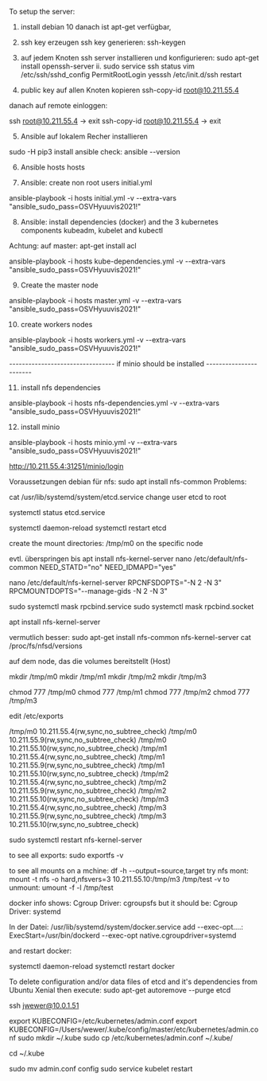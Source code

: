﻿To setup the server:

1. install debian 10
danach ist apt-get verfügbar,

2. ssh key erzeugen
ssh key generieren:
ssh-keygen

3. auf jedem Knoten ssh server installieren und konfigurieren:
sudo apt-get install openssh-server ii.
sudo service ssh status
vim /etc/ssh/sshd_config
PermitRootLogin yesssh
/etc/init.d/ssh restart

4. public key auf allen Knoten kopieren
ssh-copy-id root@10.211.55.4

danach auf remote einloggen:

ssh root@10.211.55.4
-> exit
ssh-copy-id root@10.211.55.4
-> exit

5. Ansible auf lokalem Recher installieren

sudo -H pip3 install ansible
check:
ansible --version

6. Ansible hosts
hosts

7. Ansible: create non root users
initial.yml

ansible-playbook -i hosts initial.yml  -v --extra-vars "ansible_sudo_pass=OSVHyuuvis2021!"

8. Ansible: install dependencies (docker) and the 3 kubernetes components kubeadm, kubelet and kubectl

Achtung: auf master: apt-get install acl

ansible-playbook -i hosts kube-dependencies.yml  -v --extra-vars "ansible_sudo_pass=OSVHyuuvis2021!"

9. Create the master node

ansible-playbook -i hosts master.yml  -v --extra-vars "ansible_sudo_pass=OSVHyuuvis2021!"

10. create workers nodes

ansible-playbook -i hosts workers.yml -v --extra-vars "ansible_sudo_pass=OSVHyuuvis2021!"

--------------------------------- if minio should be installed -----------------------

11. install nfs dependencies

ansible-playbook -i hosts nfs-dependencies.yml -v --extra-vars "ansible_sudo_pass=OSVHyuuvis2021!"

12. install minio

ansible-playbook -i hosts minio.yml -v --extra-vars "ansible_sudo_pass=OSVHyuuvis2021!"

http://10.211.55.4:31251/minio/login



Voraussetzungen debian für nfs:
sudo apt install nfs-common
Problems:

cat /usr/lib/systemd/system/etcd.service
change user etcd to root

systemctl status etcd.service

systemctl daemon-reload
systemctl restart etcd

create the mount directories: /tmp/m0 on the specific node

evtl. überspringen bis apt install nfs-kernel-server
nano /etc/default/nfs-common
NEED_STATD="no"
NEED_IDMAPD="yes"

nano /etc/default/nfs-kernel-server
RPCNFSDOPTS="-N 2 -N 3"
RPCMOUNTDOPTS="--manage-gids -N 2 -N 3"

sudo systemctl mask rpcbind.service
sudo systemctl mask rpcbind.socket

apt install nfs-kernel-server

vermutlich besser:
sudo apt-get install nfs-common nfs-kernel-server
cat /proc/fs/nfsd/versions

auf dem node, das die volumes bereitstellt (Host)

mkdir /tmp/m0
mkdir /tmp/m1
mkdir /tmp/m2
mkdir /tmp/m3

chmod 777 /tmp/m0
chmod 777 /tmp/m1
chmod 777 /tmp/m2
chmod 777 /tmp/m3

edit /etc/exports 

/tmp/m0       10.211.55.4(rw,sync,no_subtree_check)
/tmp/m0       10.211.55.9(rw,sync,no_subtree_check)
/tmp/m0       10.211.55.10(rw,sync,no_subtree_check)
/tmp/m1       10.211.55.4(rw,sync,no_subtree_check)
/tmp/m1       10.211.55.9(rw,sync,no_subtree_check)
/tmp/m1       10.211.55.10(rw,sync,no_subtree_check)
/tmp/m2       10.211.55.4(rw,sync,no_subtree_check)
/tmp/m2       10.211.55.9(rw,sync,no_subtree_check)
/tmp/m2       10.211.55.10(rw,sync,no_subtree_check)
/tmp/m3       10.211.55.4(rw,sync,no_subtree_check)
/tmp/m3       10.211.55.9(rw,sync,no_subtree_check)
/tmp/m3       10.211.55.10(rw,sync,no_subtree_check)

sudo systemctl restart nfs-kernel-server

to see all exports:
sudo exportfs -v

to see all mounts on a mchine:
df -h --output=source,target
try nfs mont:
mount -t nfs -o hard,nfsvers=3 10.211.55.10:/tmp/m3 /tmp/test -v
to unmount:
umount -f -l /tmp/test

docker info
shows:
Cgroup Driver: cgroupsfs
but it should be:
Cgroup Driver: systemd

In der Datei:
/usr/lib/systemd/system/docker.service
add --exec-opt....:
ExecStart=/usr/bin/dockerd --exec-opt native.cgroupdriver=systemd

and restart docker:

systemctl daemon-reload
systemctl restart docker

To delete configuration and/or data files of etcd and it's dependencies from Ubuntu Xenial then execute:
sudo apt-get autoremove --purge etcd

ssh jwewer@10.0.1.51

export KUBECONFIG=/etc/kubernetes/admin.conf
export KUBECONFIG=/Users/wewer/.kube/config/master/etc/kubernetes/admin.conf
sudo mkdir ~/.kube
sudo cp /etc/kubernetes/admin.conf ~/.kube/

cd ~/.kube

sudo mv admin.conf config
sudo service kubelet restart

